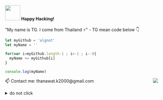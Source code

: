 #### <img src="https://media.giphy.com/media/VgCDAzcKvsR6OM0uWg/giphy.gif" width="50"> Happy Hacking!
"My name is TG. I come from Thailand ⚡" - TG mean code below 👇

```javascript
let myGithub = 'algnot'   
let myName = ''

for(var i=myGithub.length-1 ; i>-1 ; i--){
  myName += myGithub[i]
}

console.log(myName)
```

<img align="right" src="http://estruyf-github.azurewebsites.net/api/VisitorHit?user=algnot&repo=algnot&countColorcountColor&countColor=%237B1E7B"/>
 📫 Contact me: thanawat.k2000@gmail.com <br> <br>

<details><summary>do not click</summary>(╯°□°）╯︵ ┻━┻<br>(╯°□°）╯︵ ┻━┻<br>(╯°□°）╯︵ ┻━┻<br>(╯°□°）╯︵ ┻━┻<br>(╯°□°）╯︵ ┻━┻<br>(╯°□°）╯︵ ┻━┻<br>(╯°□°）╯︵ ┻━┻<br>(╯°□°）╯︵ ┻━┻<br>(╯°□°）╯︵ ┻━┻<br>(╯°□°）╯︵ ┻━┻<br>(╯°□°）╯︵ ┻━┻<br>(╯°□°）╯︵ ┻━┻<br>(╯°□°）╯︵ ┻━┻<br>(╯°□°）╯︵ ┻━┻<br>(╯°□°）╯︵ ┻━┻<br>(╯°□°）╯︵ ┻━┻<br>(╯°□°）╯︵ ┻━┻<br>(╯°□°）╯︵ ┻━┻<br>(╯°□°）╯︵ ┻━┻<br>(╯°□°）╯︵ ┻━┻<br>(╯°□°）╯︵ ┻━┻<br>(╯°□°）╯︵ ┻━┻<br>(╯°□°）╯︵ ┻━┻<br>(╯°□°）╯︵ ┻━┻<br>(╯°□°）╯︵ ┻━┻<br>(╯°□°）╯︵ ┻━┻<br>(╯°□°）╯︵ ┻━┻<br>(╯°□°）╯︵ ┻━┻<br>(╯°□°）╯︵ ┻━┻<br>(╯°□°）╯︵ ┻━┻<br>(╯°□°）╯︵ ┻━┻<br>(╯°□°）╯︵ ┻━┻<br>(╯°□°）╯︵ ┻━┻<br>(╯°□°）╯︵ ┻━┻<br>(╯°□°）╯︵ ┻━┻<br>(╯°□°）╯︵ ┻━┻<br>(╯°□°）╯︵ ┻━┻<br>(╯°□°）╯︵ ┻━┻<br>(╯°□°）╯︵ ┻━┻<br>(╯°□°）╯︵ ┻━┻<br>(╯°□°）╯︵ ┻━┻<br>(╯°□°）╯︵ ┻━┻<br></details>

